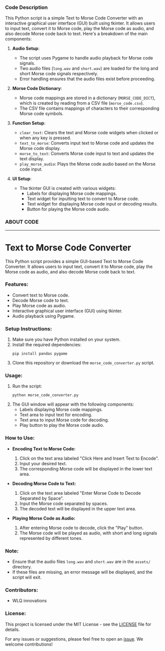 ### Code Description
This Python script is a simple Text to Morse Code Converter with an interactive graphical user interface (GUI) built using tkinter. It allows users to input text, convert it to Morse code, play the Morse code as audio, and also decode Morse code back to text. Here's a breakdown of the main components:

1. **Audio Setup**:
   - The script uses Pygame to handle audio playback for Morse code signals.
   - Two audio files (`long.wav` and `short.wav`) are loaded for the long and short Morse code signals respectively.
   - Error handling ensures that the audio files exist before proceeding.

2. **Morse Code Dictionary**:
   - Morse code mappings are stored in a dictionary (`MORSE_CODE_DICT`), which is created by reading from a CSV file (`morse_code.csv`).
   - The CSV file contains mappings of characters to their corresponding Morse code symbols.

3. **Function Setup**:
   - `clear_text`: Clears the text and Morse code widgets when clicked or when any key is pressed.
   - `text_to_morse`: Converts input text to Morse code and updates the Morse code display.
   - `morse_to_text`: Converts Morse code input to text and updates the text display.
   - `play_morse_audio`: Plays the Morse code audio based on the Morse code input.

4. **UI Setup**:
   - The tkinter GUI is created with various widgets:
     - Labels for displaying Morse code mappings.
     - Text widget for inputting text to convert to Morse code.
     - Text widget for displaying Morse code input or decoding results.
     - Button for playing the Morse code audio.

### ABOUT CODE
---
# Text to Morse Code Converter

This Python script provides a simple GUI-based Text to Morse Code Converter. It allows users to input text, convert it to Morse code, play the Morse code as audio, and also decode Morse code back to text.

### Features:
- Convert text to Morse code.
- Decode Morse code to text.
- Play Morse code as audio.
- Interactive graphical user interface (GUI) using tkinter.
- Audio playback using Pygame.

### Setup Instructions:
1. Make sure you have Python installed on your system.
2. Install the required dependencies:
   ```
   pip install pandas pygame
   ```
3. Clone this repository or download the `morse_code_converter.py` script.

### Usage:
1. Run the script:
   ```
   python morse_code_converter.py
   ```
2. The GUI window will appear with the following components:
   - Labels displaying Morse code mappings.
   - Text area to input text for encoding.
   - Text area to input Morse code for decoding.
   - Play button to play the Morse code audio.

### How to Use:
- **Encoding Text to Morse Code:**
  1. Click on the text area labeled "Click Here and Insert Text to Encode".
  2. Input your desired text.
  3. The corresponding Morse code will be displayed in the lower text area.

- **Decoding Morse Code to Text:**
  1. Click on the text area labeled "Enter Morse Code to Decode Separated by Space".
  2. Input the Morse code separated by spaces.
  3. The decoded text will be displayed in the upper text area.

- **Playing Morse Code as Audio:**
  1. After entering Morse code to decode, click the "Play" button.
  2. The Morse code will be played as audio, with short and long signals represented by different tones.

### Note:
- Ensure that the audio files `long.wav` and `short.wav` are in the `assets/` directory.
- If these files are missing, an error message will be displayed, and the script will exit.

### Contributors:
- WLQ innovations

### License:
This project is licensed under the MIT License - see the [LICENSE](LICENSE) file for details.

For any issues or suggestions, please feel free to open an [issue](https://github.com/your/repository/issues). We welcome contributions!